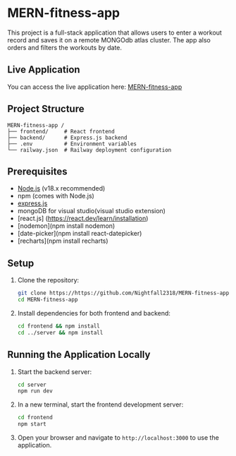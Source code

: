 # MERN-fitness-app 

This project is a full-stack application that allows users to enter a workout record and saves it on a remote MONGOdb atlas cluster. The app also orders and filters the workouts by date. 

## Live Application

You can access the live application here: [MERN-fitness-app](https://mern-fitness-app-production-b2ec.up.railway.app/)

## Project Structure

```
MERN-fitness-app /
├── frontend/     # React frontend
├── backend/      # Express.js backend
├── .env          # Environment variables
└── railway.json  # Railway deployment configuration
```

## Prerequisites

- [Node.js](https://nodejs.org/) (v18.x recommended)
- npm (comes with Node.js)
- [express.js](https://expressjs.com/)
- mongoDB for visual studio(visual studio extension)
- [react.js] (https://react.dev/learn/installation)
- [nodemon](npm install nodemon)
- [date-picker](npm install react-datepicker)
- [recharts](npm install recharts)

## Setup

1. Clone the repository:
   ```bash
   git clone https://https://github.com/Nightfall2318/MERN-fitness-app.git
   cd MERN-fitness-app
   ```

2. Install dependencies for both frontend and backend:
   ```bash
   cd frontend && npm install
   cd ../server && npm install


## Running the Application Locally

1. Start the backend server:
   ```bash
   cd server
   npm run dev
   ```

2. In a new terminal, start the frontend development server:
   ```bash
   cd frontend
   npm start
   ```

3. Open your browser and navigate to `http://localhost:3000` to use the application.

